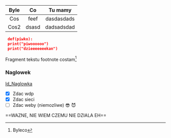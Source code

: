| Byle | Co | Tu mamy    |
| :----: | :----: |:----: |
| Cos | feef | dasdasdads |
| Cos2 | dsasd | dadsadsdad |

```json
 def(piwko):
 print("piwoooooo")
 print("dzieeeeeeekan")
 ```
 
 Fragment tekstu footnote costam[^1]
 [^1]: Byleco
 
 ### Naglowek
[Id_Naglowka](#naglowek)	

- [x] Zdac wdp
- [x] Zdac sieci
- [ ] Zdac weby (niemozliwe) :sunglasses: :smiling_imp:

==WAZNE, NIE WIEM CZEMU NIE DZIALA EH==




 

